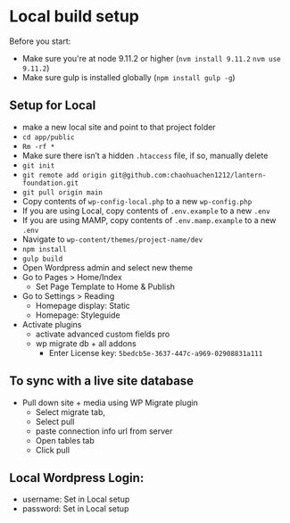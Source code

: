 # Local build setup

Before you start:
- Make sure you're at node 9.11.2 or higher (`nvm install 9.11.2` `nvm use 9.11.2`)
- Make sure gulp is installed globally (`npm install gulp -g`)

Setup for Local
-------------
- make a new local site and point to that project folder
- `cd app/public`
- `Rm -rf *`
- Make sure there isn’t a hidden `.htaccess` file, if so, manually delete
- `git init`
- `git remote add origin git@github.com:chaohuachen1212/lantern-foundation.git`
- `git pull origin main`
- Copy contents of `wp-config-local.php` to a new `wp-config.php`
- If you are using Local, copy contents of `.env.example` to a new `.env`
- If you are using MAMP, copy contents of `.env.mamp.example` to a new `.env`
- Navigate to `wp-content/themes/project-name/dev`
- `npm install`
- `gulp build`
- Open Wordpress admin and select new theme
- Go to Pages > Home/Index
  - Set Page Template to Home & Publish
- Go to Settings > Reading
  - Homepage display: Static
  - Homepage: Styleguide
- Activate plugins
  - activate advanced custom fields pro
  - wp migrate db + all addons
    - Enter License key: `5bedcb5e-3637-447c-a969-02908831a111`

To sync with a live site database
-------------
- Pull down site + media using WP Migrate plugin
  - Select migrate tab,
  - Select pull
  - paste connection info url from server
  - Open tables tab
  - Click pull

Local Wordpress Login:
-------------
- username: Set in Local setup
- password: Set in Local setup
